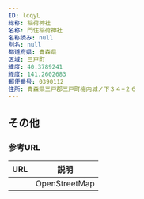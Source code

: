 ```yaml
---
ID: lcqyL
総称: 稲荷神社
名称: 門住稲荷神社
名称読み: null
別名: null
都道府県: 青森県
区域: 三戸町
緯度: 40.3789241
経度: 141.2602683
郵便番号: 0390112
住所: 青森県三戸郡三戸町梅内城ノ下３４−２６
---
```


## その他

### 参考URL

| URL | 説明          |
| --- | ------------- |
|     | OpenStreetMap |

